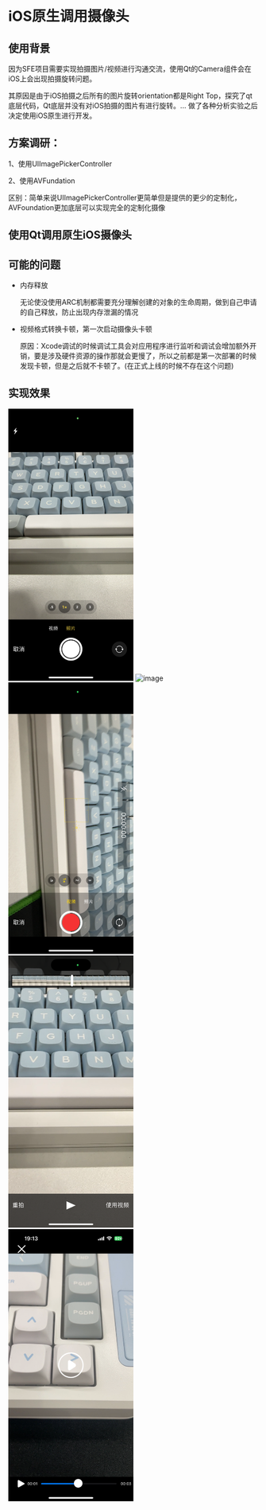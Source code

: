 # iOS原生调用摄像头

## 使用背景

因为SFE项目需要实现拍摄图片/视频进行沟通交流，使用Qt的Camera组件会在iOS上会出现拍摄旋转问题。

其原因是由于iOS拍摄之后所有的图片旋转orientation都是Right Top，探究了qt底层代码，Qt底层并没有对iOS拍摄的图片有进行旋转。... 做了各种分析实验之后决定使用iOS原生进行开发。

## 方案调研：

1、使用UIImagePickerController 

2、使用AVFundation

区别：简单来说UIImagePickerController更简单但是提供的更少的定制化，AVFoundation更加底层可以实现完全的定制化摄像

## 使用Qt调用原生iOS摄像头

## 可能的问题

- 内存释放

  无论使没使用ARC机制都需要充分理解创建的对象的生命周期，做到自己申请的自己释放，防止出现内存泄漏的情况

- 视频格式转换卡顿，第一次启动摄像头卡顿
  
    原因：Xcode调试的时候调试工具会对应用程序进行监听和调试会增加额外开销，要是涉及硬件资源的操作那就会更慢了，所以之前都是第一次部署的时候发现卡顿，但是之后就不卡顿了。(在正式上线的时候不存在这个问题)

## 实现效果

<!-- ![这是拍照](./image/IMG_3743.PNG) -->
<img src="./image/IMG_3743.PNG" alt="image" width="50%" height="auto">
<!-- ---  -->
<!-- ![这是拍照2](./image/IMG_3744.PNG) -->
<img src="./image/IMG_3744.PNG" alt="image" width="50%" height="auto">
<!-- ---  -->
<!-- ![这是录像](./image/IMG_3746.PNG) -->
<img src="./image/IMG_3746.PNG" alt="image" width="50%" height="auto">
<!-- ---  -->
<!-- ![这是录像2](./image/IMG_3747.PNG) -->
<img src="./image/IMG_3747.PNG" alt="image" width="50%" height="auto">
<!-- --- 
![这是录像预览](./image/IMG_3749.PNG) -->
<img src="./image/IMG_3749.PNG" alt="image" width="50%" height="auto">
